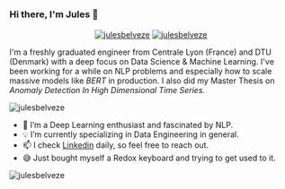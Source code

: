 ### Hi there, I'm Jules 👋
<p align="center">
<a href="https://www.linkedin.com/in/jules-belveze/" target="blank"><img align="center" src="https://img.shields.io/badge/-LinkedIn-039BE5?style=for-the-badge&logo=Linkedin&logoColor=white&link=https://www.linkedin.com/in/jules-belveze/" alt="julesbelveze"/></a>
<a href="https://github.com/JulesBelveze?tab=repositories" target="blank"><img align="center" src="https://img.shields.io/badge/github%20-%23121011.svg?&style=for-the-badge&logo=github&logoColor=white&link=https://github.com/JulesBelveze?tab=repositories" alt="julesbelveze"/></a>
</p>

I'm a freshly graduated engineer from Centrale Lyon (France) and DTU (Denmark) with a deep focus on Data Science & Machine Learning. 
I've been working for a while on NLP problems and especially how to scale massive models like <i>BERT</i> in production. I also did my Master Thesis on <i>Anomaly Detection In High Dimensional Time Series.</i>

<img src="https://github-readme-stats.vercel.app/api?username=JulesBelveze&show_icons=true" alt=julesbelveze />

- :snake: I’m a Deep Learning enthusiast and fascinated by NLP.
- :bulb: I’m currently specializing in Data Engineering in general.
- 📫 I check [Linkedin](https://www.linkedin.com/in/jules-belveze/) daily, so feel free to reach out.
- :sweat_smile: Just bought myself a Redox keyboard and trying to get used to it.
 <p align="left"> <img src="https://komarev.com/ghpvc/?username=JulesBelveze" alt="julesbelveze" /> </p>
